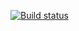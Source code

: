 [![Build status](https://ci.appveyor.com/api/projects/status/1tpu3bdqfdojbpkl?svg=true)](https://ci.appveyor.com/project/AnastasiaCymbalyuk77753/dom)